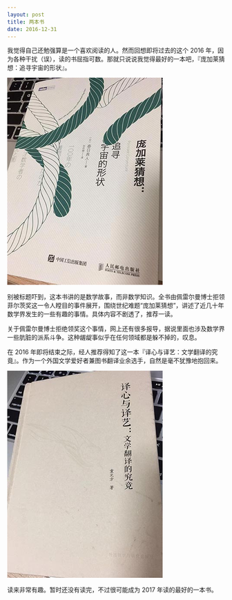 ```yaml
---
layout: post
title: 两本书
date: 2016-12-31
---
```


我觉得自己还勉强算是一个喜欢阅读的人。然而回想即将过去的这个 2016 年，因为各种干扰（误），读的书屈指可数。那就只说说我觉得最好的一本吧，『庞加莱猜想：追寻宇宙的形状』。

![庞加莱猜想](images/book-poincare-conjecture.jpg)

别被标题吓到，这本书讲的是数学故事，而非数学知识。全书由佩雷尔曼博士拒领菲尔茨奖这一令人瞠目的事件展开，围绕世纪难题<q>庞加莱猜想</q>，讲述了近几十年数学界发生的一些有趣的事情。具体内容不剧透了，推荐一读。

关于佩雷尔曼博士拒绝领奖这个事情，网上还有很多报导，据说里面也涉及数学界一些肮脏的派系斗争。这种龌龊事似乎在任何领域都是躲不掉的，叹息。

在 2016 年即将结束之际，经人推荐得知了这一本『译心与译艺：文学翻译的究竟』。作为一个外国文学爱好者兼图书翻译业余选手，自然是毫不犹豫地抱回来。

![译心与译艺](images/book-literary-translation.jpg)

读来非常有趣。暂时还没有读完，不过很可能成为 2017 年读的最好的一本书。
